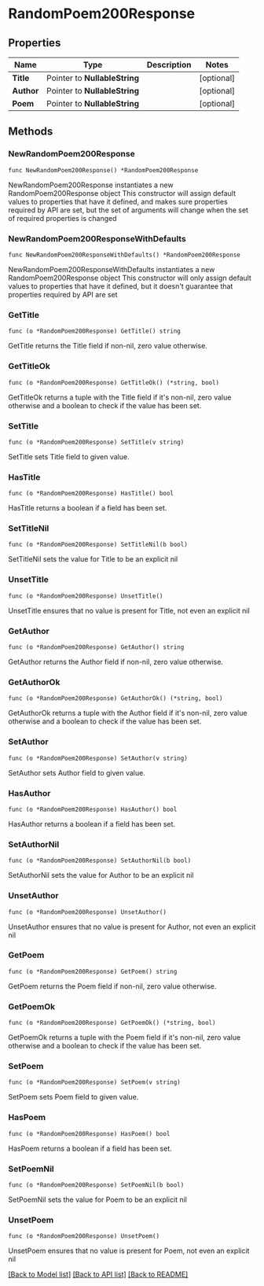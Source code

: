 # RandomPoem200Response

## Properties

Name | Type | Description | Notes
------------ | ------------- | ------------- | -------------
**Title** | Pointer to **NullableString** |  | [optional] 
**Author** | Pointer to **NullableString** |  | [optional] 
**Poem** | Pointer to **NullableString** |  | [optional] 

## Methods

### NewRandomPoem200Response

`func NewRandomPoem200Response() *RandomPoem200Response`

NewRandomPoem200Response instantiates a new RandomPoem200Response object
This constructor will assign default values to properties that have it defined,
and makes sure properties required by API are set, but the set of arguments
will change when the set of required properties is changed

### NewRandomPoem200ResponseWithDefaults

`func NewRandomPoem200ResponseWithDefaults() *RandomPoem200Response`

NewRandomPoem200ResponseWithDefaults instantiates a new RandomPoem200Response object
This constructor will only assign default values to properties that have it defined,
but it doesn't guarantee that properties required by API are set

### GetTitle

`func (o *RandomPoem200Response) GetTitle() string`

GetTitle returns the Title field if non-nil, zero value otherwise.

### GetTitleOk

`func (o *RandomPoem200Response) GetTitleOk() (*string, bool)`

GetTitleOk returns a tuple with the Title field if it's non-nil, zero value otherwise
and a boolean to check if the value has been set.

### SetTitle

`func (o *RandomPoem200Response) SetTitle(v string)`

SetTitle sets Title field to given value.

### HasTitle

`func (o *RandomPoem200Response) HasTitle() bool`

HasTitle returns a boolean if a field has been set.

### SetTitleNil

`func (o *RandomPoem200Response) SetTitleNil(b bool)`

 SetTitleNil sets the value for Title to be an explicit nil

### UnsetTitle
`func (o *RandomPoem200Response) UnsetTitle()`

UnsetTitle ensures that no value is present for Title, not even an explicit nil
### GetAuthor

`func (o *RandomPoem200Response) GetAuthor() string`

GetAuthor returns the Author field if non-nil, zero value otherwise.

### GetAuthorOk

`func (o *RandomPoem200Response) GetAuthorOk() (*string, bool)`

GetAuthorOk returns a tuple with the Author field if it's non-nil, zero value otherwise
and a boolean to check if the value has been set.

### SetAuthor

`func (o *RandomPoem200Response) SetAuthor(v string)`

SetAuthor sets Author field to given value.

### HasAuthor

`func (o *RandomPoem200Response) HasAuthor() bool`

HasAuthor returns a boolean if a field has been set.

### SetAuthorNil

`func (o *RandomPoem200Response) SetAuthorNil(b bool)`

 SetAuthorNil sets the value for Author to be an explicit nil

### UnsetAuthor
`func (o *RandomPoem200Response) UnsetAuthor()`

UnsetAuthor ensures that no value is present for Author, not even an explicit nil
### GetPoem

`func (o *RandomPoem200Response) GetPoem() string`

GetPoem returns the Poem field if non-nil, zero value otherwise.

### GetPoemOk

`func (o *RandomPoem200Response) GetPoemOk() (*string, bool)`

GetPoemOk returns a tuple with the Poem field if it's non-nil, zero value otherwise
and a boolean to check if the value has been set.

### SetPoem

`func (o *RandomPoem200Response) SetPoem(v string)`

SetPoem sets Poem field to given value.

### HasPoem

`func (o *RandomPoem200Response) HasPoem() bool`

HasPoem returns a boolean if a field has been set.

### SetPoemNil

`func (o *RandomPoem200Response) SetPoemNil(b bool)`

 SetPoemNil sets the value for Poem to be an explicit nil

### UnsetPoem
`func (o *RandomPoem200Response) UnsetPoem()`

UnsetPoem ensures that no value is present for Poem, not even an explicit nil

[[Back to Model list]](../README.md#documentation-for-models) [[Back to API list]](../README.md#documentation-for-api-endpoints) [[Back to README]](../README.md)


